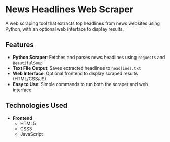 # News Headlines Web Scraper
A web scraping tool that extracts top headlines from news websites using Python, with an optional web interface to display results.

## Features

- **Python Scraper**: Fetches and parses news headlines using `requests` and `BeautifulSoup`
- **Text File Output**: Saves extracted headlines to `headlines.txt`
- **Web Interface**: Optional frontend to display scraped results (HTML/CSS/JS)
- **Easy to Use**: Simple commands to run both the scraper and web interface

## Technologies Used

- **Frontend** 
  - HTML5
  - CSS3
  - JavaScript
